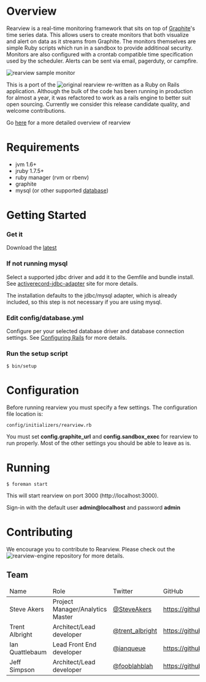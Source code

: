 Overview
========

Rearview is a real-time monitoring framework that sits on top of <a href="https://github.com/graphite-project" target="_blank">Graphite</a>'s time series data. This allows users to create monitors that both visualize and alert on data as it streams from Graphite. The monitors themselves are simple Ruby scripts which run in a sandbox to provide additinoal security. Monitors are also configured with a crontab compatible time specification used by the scheduler. Alerts can be sent via email, pagerduty, or campfire.

![rearview sample monitor](https://github.com/livingsocial/rearview/wiki/sample-monitor.png)

This is a port of the ![original](https://github.com/livingsocial/rearview/tree/scala-1.0.0) rearview re-written as a Ruby on Rails application. Although the bulk of the code has been running in production for almost a year, it was refactored to work as a rails engine to better suit open sourcing. Currently we consider this release candidate quality, and welcome contributions.

Go [here](https://github.com/livingsocial/rearview/wiki/Overview) for a more detailed overview of rearview 

Requirements
============

  - jvm 1.6+
  - jruby 1.7.5+
  - ruby manager (rvm or rbenv)
  - graphite
  - mysql (or other supported [database](https://github.com/jruby/activerecord-jdbc-adapter))

Getting Started
===============

### Get it

Download the [latest](https://github.com/livingsocial/rearview/archive/v1.0.1.zip)

### If not running mysql

Select a supported jdbc driver and add it to the Gemfile and bundle install. See [activerecord-jdbc-adapter](https://github.com/jruby/activerecord-jdbc-adapter) site for more details.

The installation defaults to the jdbc/mysql adapter, which is already included, so this step is not necessary if you are using mysql.

### Edit config/database.yml

Configure per your selected database driver and database connection settings. See [Configuring Rails](http://guides.rubyonrails.org/configuring.html#configuring-active-record) for more details.

### Run the setup script

    $ bin/setup
    
Configuration
=============

Before running rearview you must specify a few settings. The configuration file location is:

    config/initializers/rearview.rb

You must set **config.graphite_url** and **config.sandbox_exec** for rearview to run properly. Most of the other settings you should be able to leave as is.    

Running
=======

    $ foreman start
    
This will start rearview on port 3000 (http://localhost:3000). 

Sign-in with the default user **admin@localhost** and password **admin**

Contributing
============

We encourage you to contribute to Rearview. Please check out the ![rearview-engine](http://github.com/livingsocial/rearview-engine) repository for more details.


## Team

<table>
  <thead>
    <tr>
      <td>Name</td><td>Role</td><td>Twitter</td><td>GitHub</td>
    </tr>
  </thead>
  <tbody>
    <tr>
      <td>Steve Akers</td><td>Project Manager/Analytics Master</td><td><a href="https://twitter.com/SteveAkers">@SteveAkers</a></td><td><a href="https://github.com/steveakers">https://github.com/steveakers</a></td>
    </tr>
    <tr>
      <td>Trent Albright</td><td>Architect/Lead developer</td><td><a href="https://twitter.com/trent_albright">@trent_albright</a></td><td><a href="https://github.com/talbright">https://github.com/talbright</a></td>
    </tr>
    <tr>
      <td>Ian Quattlebaum</td><td>Lead Front End developer</td><td><a href="https://twitter.com/ianqueue">@ianqueue</a></td><td><a href="https://github.com/ianqueue">https://github.com/ianqueue</a></td>
    </tr>
    <tr>
      <td>Jeff Simpson</td><td>Architect/Lead developer</td><td><a href="https://twitter.com/fooblahblah">@fooblahblah</a></td><td><a href="https://github.com/fooblahblah">https://github.com/fooblahblah</a></td>
    </tr>
</tbody>
</table>
